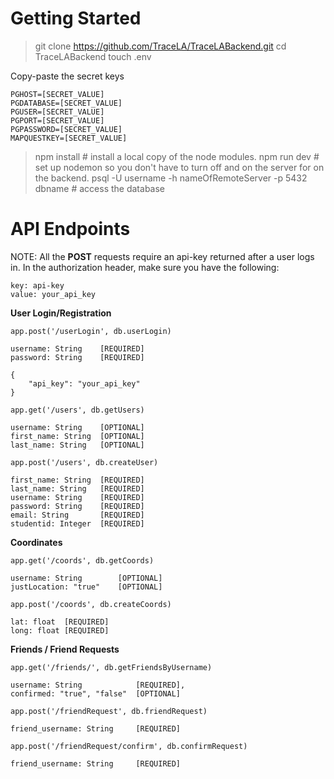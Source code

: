 # Getting Started

> git clone https://github.com/TraceLA/TraceLABackend.git
> cd TraceLABackend
> touch .env 

Copy-paste the secret keys
```
PGHOST=[SECRET_VALUE]
PGDATABASE=[SECRET_VALUE]
PGUSER=[SECRET_VALUE]
PGPORT=[SECRET_VALUE]
PGPASSWORD=[SECRET_VALUE]
MAPQUESTKEY=[SECRET_VALUE]
```

> npm install # install a local copy of the node modules.
> npm run dev # set up nodemon so you don't have to turn off and on the server for on the backend.
> psql -U username -h nameOfRemoteServer -p 5432 dbname # access the database

# API Endpoints

NOTE: All the **POST** requests require an api-key returned after a user logs in. In the authorization header, make sure you have the following: 
```
key: api-key
value: your_api_key
```

**User Login/Registration**
```
app.post('/userLogin', db.userLogin)

username: String    [REQUIRED]
password: String    [REQUIRED]

{
    "api_key": "your_api_key"
}
```

```
app.get('/users', db.getUsers)

username: String    [OPTIONAL]
first_name: String  [OPTIONAL]
last_name: String   [OPTIONAL]  
```

```
app.post('/users', db.createUser)

first_name: String  [REQUIRED]
last_name: String   [REQUIRED]
username: String    [REQUIRED]
password: String    [REQUIRED]
email: String       [REQUIRED]
studentid: Integer  [REQUIRED]
```

**Coordinates**
```
app.get('/coords', db.getCoords)

username: String        [OPTIONAL]
justLocation: "true"    [OPTIONAL]
```

```
app.post('/coords', db.createCoords)

lat: float  [REQUIRED]
long: float [REQUIRED]
```

**Friends / Friend Requests**
```
app.get('/friends/', db.getFriendsByUsername)

username: String            [REQUIRED],
confirmed: "true", "false"  [OPTIONAL] 
```

```
app.post('/friendRequest', db.friendRequest)

friend_username: String     [REQUIRED]
```

```
app.post('/friendRequest/confirm', db.confirmRequest)

friend_username: String     [REQUIRED]
```



